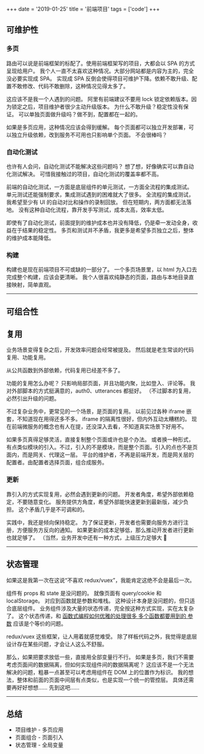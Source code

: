 +++
date = '2019-01-25'
title = '前端项目'
tags = ['code']
+++

## 可维护性

### 多页

路由可以说是前端框架的标配了。使用前端框架写的项目，大都会以 SPA 的方式呈现给用户。
我个人一直不太喜欢这种情况。大部分网站都是内容为主的，完全没必要实现成 SPA。
实现成 SPA 反倒会使得项目可维护下降。依赖不敢升级、配置不敢修改、代码不敢删除，这种情况见得太多了。

这应该不是我一个人遇到的问题。
阿里有前端建议不要用 lock 锁定依赖版本。因为锁定之后，项目维护者很少主动升级版本。
为什么不敢升级？稳定性没有保证。
可以单独页面做升级吗？做不到，配置都在一起的。

如果是多页应用，这种情况应该会得到缓解。
每个页面都可以独立开发部署，可以独立升级依赖，改到服务不可用也只影响单个页面。
不会很棒吗？

### 自动化测试

也许有人会问，自动化测试不能解决这些问题吗？
想了想，好像确实可以靠自动化测试解决。
可惜我接触过的项目，自动化测试的覆盖率都不高。

前端的自动化测试，一方面是底层组件的单元测试，一方面全流程的集成测试。
单元测试还能强制要求，集成测试遇到的困难就大了很多。
全流程的集成测试，我希望至少有 UI 的自动对比和操作的录制回放。
但在短期内，两方面都无法落地。
没有这种自动化流程，靠开发手写测试，成本太高，效率太低。

即使有了自动化测试，前面提到的维护成本也并没有降低，仍是牵一发动全身，收益在于结果的稳定性。
多页和测试并不矛盾，我更多是希望多页独立之后，整体的维护成本能降低。

### 构建

构建也是现在前端项目不可或缺的一部分了。
一个多页场景里，以 html 为入口去完成整个构建，应该会更清晰。
我个人很喜欢纯静态的页面，路由与本地目录直接映射，简单直观。

---

## 可组合性

## 复用

业务场景变得复杂之后，开发效率问题会经常被提及。
然后就是老生常谈的代码复用、功能复用。

从公共函数到外部依赖，代码复用已经差不多了。

功能的复用怎么办呢？
只影响局部页面，并且功能内聚，比如登入、评论等。
我对外部脚本的方式挺满意的，auth0、utterances 都挺好。
（不过脚本的复用，必然引出升级的问题。

不过复杂业务中，更常见的一个场景，是页面的复用。
以前见过各种 iframe 嵌套，不知道现在用得还多不多。
iframe 的隔离性很好，但内外互动太糟糕的。
现在前端微服务的概念也有人在提，还没深入去看，不知道真实场景下好用不。

如果多页真得足够灵活，直接复制整个页面或许也是个办法。
或者换一种形式，有点类似模块的引入。不过，引入的不是模块，而是整个页面。引入的点也不是页面内，而是网关、代理这一层。
平台的维护者，不再是前端开发，而是网关层的配置者。由配置者选择页面，组合成服务。


### 更新

靠引入的方式实现复用，必然会遇到更新的问题。
开发者角度，希望外部依赖稳定，不要随意变化。
服务提供方角度，希望外部能快速更新到最新版，减少负担。
这个矛盾几乎是不可调和的。

实践中，我还是倾向保持稳定。
为了保证更新，开发者也需要向服务方进行注册，方便服务方反向的通知。
如果更新的成本足够低，那么推动开发者进行更新也就足够了。
（当然，业务开发中还有一种方式，上级压力足够大 🙈

---

## 状态管理

如果这是我第一次在这说“不喜欢 redux/vuex”，我能肯定这绝不会是最后一次。

组件有 props 和 state 是没问题的。
就像页面有 query/cookie 和 localStorage。
对应到函数就是参数和堆栈。
这种设计本身是没问题的，但只适合底层组件。
业务组件涉及大量的状态传递，完全按这种方式实现，实在太复杂了。
这个状态传递，和 [函数式编程如何优雅的处理很多 多个函数都要用到的 参数](https://www.zhihu.com/question/58557828) 应该是个等价的问题。

redux/vuex 这些框架，让人用着就感觉难受。
除了样板代码之外，我觉得是底层设计存在某些问题，才会让人这么不舒服。

那么，如果把要求放低一些，直接用全部变量行不行。
如果是多页，我们不需要考虑页面间的数据隔离，但如何实现组件间的数据隔离呢？
这应该不是一个无法解决的问题，粗暴一点甚至可以考虑用组件在 DOM 上的位置作为标识。
我的想法，整体和前面的页面中间层有点类似，也是实现一个统一的管控层。
具体还需要再好好想想……
先到这吧……

---

## 总结

- 项目维护 - 多页应用
- 页面组合 - 页面引入
- 状态管理 - 全局变量
